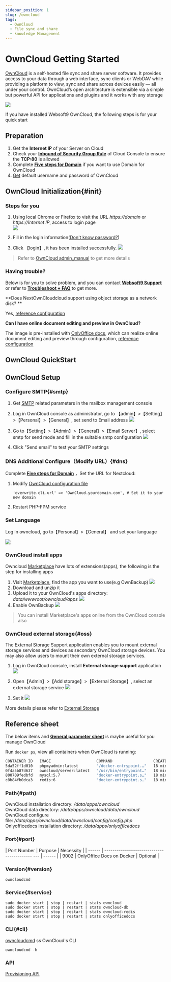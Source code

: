 ```yaml
---
sidebar_position: 1
slug: /owncloud
tags:
  - OwnCloud
  - File sync and share
  - knowledge Management
---
```


#  OwnCloud Getting Started

[OwnCloud](https://owncloud.org)  is a self-hosted file sync and share server software. It provides access to your data through a web interface, sync clients or WebDAV while providing a platform to view, sync and share across devices easily — all under your control. OwnCloud’s open architecture is extensible via a simple but powerful API for applications and plugins and it works with any storage

![](https://libs.websoft9.com/Websoft9/DocsPicture/en/owncloud/owncloudgui-websoft9.png)

If you have installed Websoft9 OwnCloud, the following steps is for your quick start

## Preparation

1. Get the **Internet IP** of your Server on Cloud
2. Check your **[Inbound of Security Group Rule](./administrator/firewall#security)** of Cloud Console to ensure the **TCP:80** is allowed
3. Complete **[Five steps for Domain](./administrator/domain_step)** if you want to use Domain for OwnCloud
4. [Get](./user/credentials) default username and password of OwnCloud


## OwnCloud Initialization{#init}

### Steps for you

1. Using local Chrome or Firefox to visit the URL *https://domain* or *https://Internet IP*, access to login page  
   ![](https://libs.websoft9.com/Websoft9/DocsPicture/zh/owncloud/owncloud-init1-websoft9.png)
   
2. Fill in the login information([Don't know password?](./user/credentials))  
   
3. Click 【login】, it has been installed successfully.
   ![](https://libs.websoft9.com/Websoft9/DocsPicture/zh/owncloud/owncloud-installcomplete-websoft9.png)

> Refer to [OwnCloud admin_manual](https://doc.owncloud.org/server/admin_manual/) to get more details


### Having trouble?

Below is for you to solve problem, and you can contact **[Websoft9 Support](./helpdesk)** or refer to **[Troubleshoot + FAQ](./faq#setup)** to get more.  


**Does NextOwnCloudcloud support using object storage as a network disk? **

Yes, [reference configuration](#oss)

**Can I have online document editing and preview in OwnCloud?**

The image is pre-installed with [OnlyOffice docs](./onlyofficedocs), which can realize online document editing and preview through configuration, [reference configuration](./nextcloud/solution#onlyoffice)


## OwnCloud QuickStart


## OwnCloud Setup

### Configure SMTP{#smtp}

1. Get [SMTP](./administrator/smtp) related parameters in the mailbox management console
   
2. Log in OwnCloud console as administrator, go to 【admin】>【Setting】>【Personal】>【General】, set send to Email address
   ![](https://libs.websoft9.com/Websoft9/DocsPicture/en/owncloud/owncloud-smtp-1-websoft9.png)

3. Go to【Setting】>【Admin】>【General】>【Email Server】, select smtp for send mode and fill in the suitable smtp configuration
   ![](https://libs.websoft9.com/Websoft9/DocsPicture/en/owncloud/owncloud-smtp-2-websoft9.png)

4. Click "Send email" to test your SMTP settings


### DNS Additional Configure（Modify URL）{#dns}

Complete **[Five steps for Domain](./administrator/domain_step)** ，Set the URL for Nextcloud:

1. Modify [OwnCloud configuration file](#path)
   ```
   'overwrite.cli.url' => 'OwnCloud.yourdomain.com', # Set it to your new domain
   ```
2. Restart PHP-FPM service


### Set Language

Log in owncloud, go to【Personal】>【General】 and set your language

![](https://libs.websoft9.com/Websoft9/DocsPicture/zh/owncloud/owncloud-zh-websoft9.png)

### OwnCloud install apps

Owncloud [Marketplace](https://marketplace.owncloud.com/) have lots of extensions(apps), the following is the step for installing apps

1. Visit [Marketplace](https://marketplace.owncloud.com/), find the app you want to use(e.g OwnBackup)
![](https://libs.websoft9.com/Websoft9/DocsPicture/en/owncloud/owncloud-searchapps-websoft9.jpg)
2. Download and unzip it
3. Upload it to your OwnCloud's apps directory: *data/wwwroot/owncloud/apps*
   ![](https://libs.websoft9.com/Websoft9/DocsPicture/en/owncloud/owncloud-ftp-websoft9.png)
4. Enable OwnBackup
   ![](https://libs.websoft9.com/Websoft9/DocsPicture/en/owncloud/owncloud-enableapps-websoft9.png)

> You can install Marketplace's apps online from the OwnCloud console also

### OwnCloud external storage{#oss}

The External Storage Support application enables you to mount external storage services and devices as secondary OwnCloud storage devices. You may also allow users to mount their own external storage services.

1. Log in OwnCloud console, install **External storage support** application
   ![](https://libs.websoft9.com/Websoft9/DocsPicture/en/owncloud/owncloud-enablestorage-websoft9.png)

2. Open【Admin】>【Add storage】>【External Storage】, select an external storage service
   ![](https://libs.websoft9.com/Websoft9/DocsPicture/en/owncloud/owncloud-enablestorage002-websoft9.png)

3. Set it
   ![](https://libs.websoft9.com/Websoft9/DocsPicture/en/owncloud/owncloud-auth_mechanism-websoft9.png)

More details please refer to [External Storage](https://doc.owncloud.org/server/admin_manual/configuration/files/external_storage/index.html)


## Reference sheet

The below items and **[General parameter sheet](./administrator/parameter)** is maybe useful for you manage OwnCloud

Run `docker ps`, view all containers when OwnCloud is running:  

```bash
CONTAINER ID   IMAGE                    COMMAND                  CREATED          STATUS                    PORTS                                                  NAMES
5da52ff1d010   phpmyadmin:latest        "/docker-entrypoint.…"   18 minutes ago   Up 18 minutes             0.0.0.0:9090->80/tcp, :::9090->80/tcp                  phpmyadmin
0f4a5b87d637   owncloud/server:latest   "/usr/bin/entrypoint…"   18 minutes ago   Up 18 minutes (healthy)   0.0.0.0:9001->8080/tcp, :::9001->8080/tcp              owncloud
800709fedbfd   mysql:5.7                "docker-entrypoint.s…"   18 minutes ago   Up 18 minutes (healthy)   0.0.0.0:3306->3306/tcp, :::3306->3306/tcp, 33060/tcp   owncloud-db
c8b84fb0dca3   redis:6                  "docker-entrypoint.s…"   18 minutes ago   Up 18 minutes (healthy)   6379/tcp                                               owncloud-redis

```

### Path{#path}


OwnCloud installation directory: */data/apps/owncloud*  
OwnCloud data directory: */data/apps/owncloud/data/owncloud*  
OwnCloud configure file: */data/apps/owncloud/data/owncloud/config/config.php*  
Onlyofficedocs installation directory: */data/apps/onlyofficedocs*
  

### Port{#port}

| Port Number | Purpose | Necessity |
| ------ | ------------------------------------------ --- | ------ |
| 9002 | OnlyOffice Docs on Docker | Optional |


### Version{#version}

```shell
owncloudcmd
```

### Service{#service}

```shell
sudo docker start | stop | restart | stats owncloud
sudo docker start | stop | restart | stats owncloud-db
sudo docker start | stop | restart | stats owncloud-redis
sudo docker start | stop | restart | stats onlyofficedocs
```

### CLI{#cli}

[owncloudcmd](https://doc.owncloud.com/desktop/next/advanced_usage/command_line_client.html) ss OwnCloud's CLI

```
owncloudcmd -h
```

### API

[Provisioning API](https://doc.owncloud.com/server/next/developer_manual/core/apis/provisioning-api.html)

